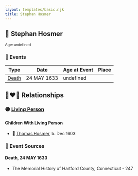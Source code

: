 ```yaml
---
layout: templates/basic.njk
title: Stephan Hosmer
---
```

## 🔵 Stephan Hosmer
<small>Age: undefined</small>

### 📆 Events

Type | Date | Age at Event | Place
------ | ------ | ------ | ------
[Death](#event-event-2) | 24 MAY 1633 | undefined |

## 👩‍❤️‍👨 Relationships

### 🟣 [Living Person](/people/7/77992256)

#### Children With Living Person
* 🔵 [Thomas Hosmer](/people/7/70805658), b. Dec 1603
### 📰 Event Sources

#### <a id="event-event-2"></a> Death, 24 MAY 1633
* The Memorial History of Hartford County, Connecticut  - 247